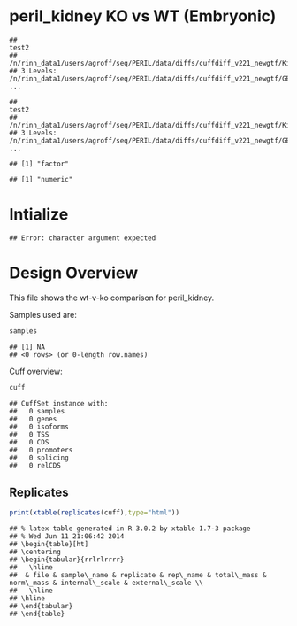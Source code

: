 peril_kidney KO vs WT (Embryonic)
======================================


```
##                                                                        test2 
## /n/rinn_data1/users/agroff/seq/PERIL/data/diffs/cuffdiff_v221_newgtf/Kidney/ 
## 3 Levels: /n/rinn_data1/users/agroff/seq/PERIL/data/diffs/cuffdiff_v221_newgtf/GE_OB/ ...
```

```
##                                                                        test2 
## /n/rinn_data1/users/agroff/seq/PERIL/data/diffs/cuffdiff_v221_newgtf/Kidney/ 
## 3 Levels: /n/rinn_data1/users/agroff/seq/PERIL/data/diffs/cuffdiff_v221_newgtf/GE_OB/ ...
```

```
## [1] "factor"
```

```
## [1] "numeric"
```



# Intialize

```
## Error: character argument expected
```

# Design Overview

This file shows the wt-v-ko comparison for peril_kidney. 

Samples used are:

```r
samples
```

```
## [1] NA
## <0 rows> (or 0-length row.names)
```


Cuff overview:

```r
cuff
```

```
## CuffSet instance with:
## 	 0 samples
## 	 0 genes
## 	 0 isoforms
## 	 0 TSS
## 	 0 CDS
## 	 0 promoters
## 	 0 splicing
## 	 0 relCDS
```

## Replicates

```r
print(xtable(replicates(cuff),type="html"))
```

```
## % latex table generated in R 3.0.2 by xtable 1.7-3 package
## % Wed Jun 11 21:06:42 2014
## \begin{table}[ht]
## \centering
## \begin{tabular}{rrlrlrrrr}
##   \hline
##  & file & sample\_name & replicate & rep\_name & total\_mass & norm\_mass & internal\_scale & external\_scale \\ 
##   \hline
## \hline
## \end{tabular}
## \end{table}
```
